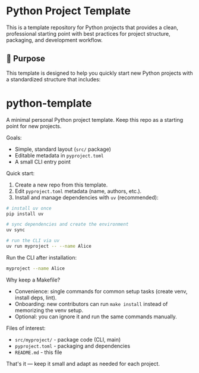 # Python Project Template

This is a template repository for Python projects that provides a clean, professional starting point with best practices for project structure, packaging, and development workflow.

## 🎯 Purpose

This template is designed to help you quickly start new Python projects with a standardized structure that includes:

# python-template

A minimal personal Python project template. Keep this repo as a starting point for new projects.

Goals:

- Simple, standard layout (`src/` package)
- Editable metadata in `pyproject.toml`
- A small CLI entry point

Quick start:

1. Create a new repo from this template.
2. Edit `pyproject.toml` metadata (name, authors, etc.).
3. Install and manage dependencies with `uv` (recommended):

```bash
# install uv once
pip install uv

# sync dependencies and create the environment
uv sync

# run the CLI via uv
uv run myproject -- --name Alice
```

Run the CLI after installation:

```bash
myproject --name Alice
```

Why keep a Makefile?

- Convenience: single commands for common setup tasks (create venv, install deps, lint).
- Onboarding: new contributors can run `make install` instead of memorizing the venv setup.
- Optional: you can ignore it and run the same commands manually.

Files of interest:

- `src/myproject/` - package code (CLI, main)
- `pyproject.toml` - packaging and dependencies
- `README.md` - this file

That's it — keep it small and adapt as needed for each project.
